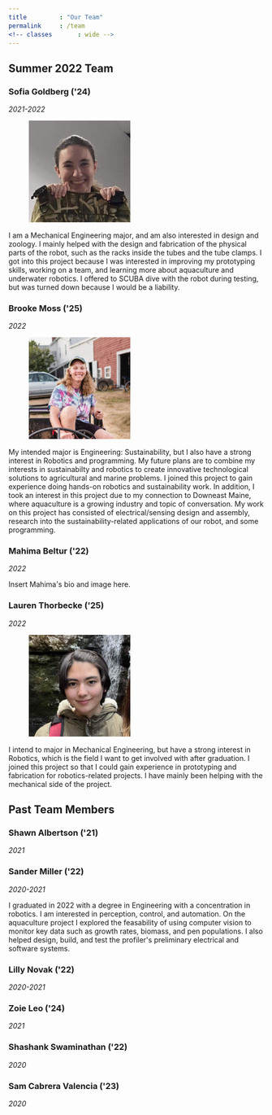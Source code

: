 ```yaml
---
title         : "Our Team"
permalink     : /team
<!-- classes       : wide -->
---
```


## Summer 2022 Team

### Sofia Goldberg ('24)

*2021-2022*

<!-- ![Sofia Goldberg](/images/team-members/sofia.jpg){: .align-left} -->

<figure style="width: 200px" class="align-right">
  <img src="/images/team-members/sofia.jpg" alt="Sofia Goldberg">
</figure> 

I am a Mechanical Engineering major, and am also interested in design and zoology. I mainly helped with the design and fabrication of the physical parts of the robot, such as the racks inside the tubes and the tube clamps. I got into this project because I was interested in improving my prototyping skills, working on a team, and learning more about aquaculture and underwater robotics. I offered to SCUBA dive with the robot during testing, but was turned down because I would be a liability.

### Brooke Moss ('25)

*2022*

<figure style="width: 200px" class="align-right">
  <img src="/images/team-members/brooke.jpg" alt="Brooke Moss">
</figure> 

My intended major is Engineering: Sustainability, but I also have a strong interest in Robotics and programming. My future plans are to combine my interests in sustainabilty and robotics to create innovative technological solutions to agricultural and marine problems. I joined this project to gain experience doing hands-on robotics and sustainability work. In addition, I took an interest in this project due to my connection to Downeast Maine, where aquaculture is a growing industry and topic of conversation. My work on this project has consisted of electrical/sensing design and assembly, research into the sustainability-related applications of our robot, and some programming.

### Mahima Beltur ('22)

*2022*

Insert Mahima's bio and image here.

### Lauren Thorbecke ('25)

*2022*

<figure style="width: 200px" class="align-right">
  <img src="/images/team-members/lauren.jpg" alt="Lauren Thorbecke">
</figure> 

I intend to major in Mechanical Engineering, but have a strong interest in Robotics, which is the field I want to get involved with after graduation. I joined this project so that I could gain experience in prototyping and fabrication for robotics-related projects. I have mainly been helping with the mechanical side of the project.

## Past Team Members

### Shawn Albertson ('21)

*2021*

### Sander Miller ('22)

*2020-2021*

I graduated in 2022 with a degree in Engineering with a concentration in robotics. I am interested in perception, control, and automation. On the aquaculture project I explored the feasability of using computer vision to monitor key data such as growth rates, biomass, and pen populations. I also helped design, build, and test the profiler's preliminary electrical and software systems. 

### Lilly Novak ('22)

*2020-2021*

### Zoie Leo ('24)

*2021*

### Shashank Swaminathan ('22)

*2020*

### Sam Cabrera Valencia ('23)

*2020*
